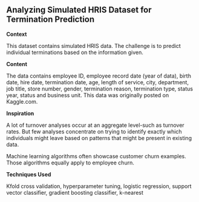 ## Analyzing Simulated HRIS Dataset for Termination Prediction ##

**Context**

This dataset contains simulated HRIS data. The challenge is to predict individual terminations based on the information given.

**Content**

The data contains employee ID, employee record date (year of data), birth date, hire date, termination date, age, length of service, city, department, job title, store number, gender, termination reason, termination type, status year, status and business unit. This data was originally posted on Kaggle.com.

**Inspiration**

A lot of turnover analyses occur at an aggregate level-such as turnover rates. But few analyses concentrate on trying to identify exactly which individuals might leave based on patterns that might be present in existing data.

Machine learning algorithms often showcase customer churn examples. Those algorithms equally apply to employee churn.

**Techniques Used**

Kfold cross validation, hyperparameter tuning, logistic regression, support vector classifier, gradient boosting classifier, k-nearest 
